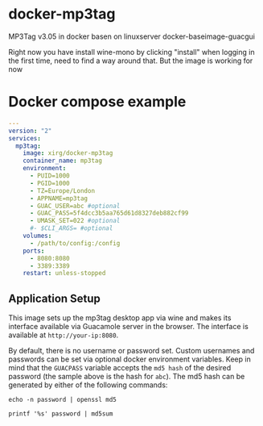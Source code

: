 # docker-mp3tag
MP3Tag v3.05 in docker basen on linuxserver docker-baseimage-guacgui

Right now you have install wine-mono by clicking "install" when logging in the first time,
need to find a way around that. But the image is working for now

# Docker compose example
```yml
---
version: "2"
services:
  mp3tag:
    image: xirg/docker-mp3tag
    container_name: mp3tag
    environment:
      - PUID=1000
      - PGID=1000
      - TZ=Europe/London
      - APPNAME=mp3tag
      - GUAC_USER=abc #optional
      - GUAC_PASS=5f4dcc3b5aa765d61d8327deb882cf99
      - UMASK_SET=022 #optional
      #- $CLI_ARGS= #optional
    volumes:
      - /path/to/config:/config
    ports:
      - 8080:8080
      - 3389:3389
    restart: unless-stopped
```

## Application Setup

This image sets up the mp3tag desktop app via wine and makes its interface available via Guacamole server in the browser. The interface is available at `http://your-ip:8080`.

By default, there is no username or password set. Custom usernames and passwords can be set via optional docker environment variables. Keep in mind that the `GUACPASS` variable accepts the `md5 hash` of the desired password (the sample above is the hash for `abc`). The md5 hash can be generated by either of the following commands:

```
echo -n password | openssl md5
```

```
printf '%s' password | md5sum
```